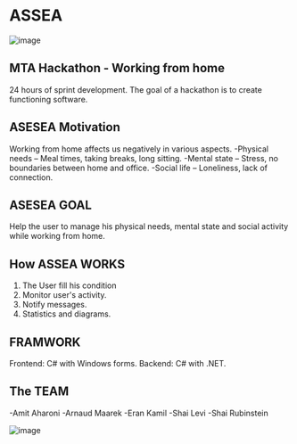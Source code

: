 # ASSEA
![image](https://user-images.githubusercontent.com/58184521/117253784-45681d80-ae50-11eb-8ff7-ec3807af69cf.png) 

## MTA Hackathon - Working from home
24 hours of sprint development.
The goal of a hackathon is to create functioning software.

## ASESEA Motivation
Working from home affects us negatively in various aspects. 
-Physical needs – Meal times, taking breaks, long sitting.
-Mental state – Stress, no boundaries between home and office. 
-Social life – Loneliness, lack of connection.

## ASESEA GOAL
Help the user to manage his physical needs, mental state and social activity while working from home.

## How ASSEA WORKS
1. The User fill his condition
2. Monitor user's activity.
3. Notify messages.
4. Statistics and diagrams.

## FRAMWORK
Frontend: C# with Windows forms.
Backend: C# with .NET.


## The TEAM
-Amit Aharoni
-Arnaud Maarek
-Eran Kamil
-Shai Levi
-Shai Rubinstein

![image](https://user-images.githubusercontent.com/58184521/117254257-dccd7080-ae50-11eb-9a77-72c0c9015967.png)

